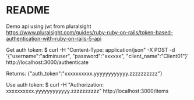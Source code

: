 # README

Demo api using jwt from pluralsight
https://www.pluralsight.com/guides/ruby-ruby-on-rails/token-based-authentication-with-ruby-on-rails-5-api

Get auth token:
$ curl -H "Content-Type: application/json" -X POST -d '{"username":"adminuser", "password":"xxxxxx", "client_name":"Client01"}' http://localhost:3000/authenticate

Returns:
{"auth_token":"xxxxxxxxxx.yyyyyyyyyyyy.zzzzzzzzzz"}

Use auth token:
$ curl -H "Authorization: xxxxxxxxxx.yyyyyyyyyyyy.zzzzzzzzzz" http://localhost:3000/items

